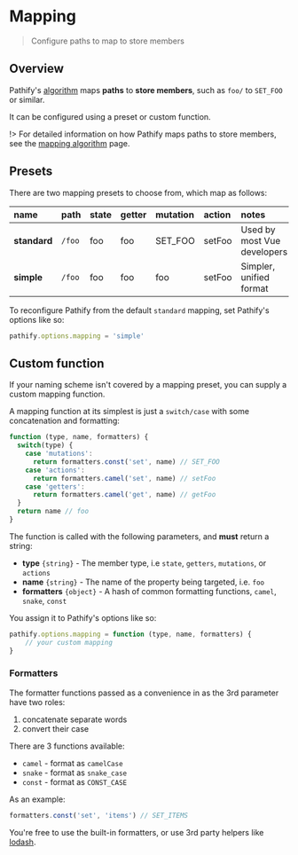 # Mapping

> Configure paths to map to store members

## Overview

Pathify's [algorithm](/guide/pathify.md#the-pathify-algorithm) maps **paths** to **store members**, such as `foo/` to `SET_FOO` or similar.

It can be configured using a preset or custom function.

!> For detailed information on how Pathify maps paths to store members, see the [mapping algorithm](/discussion/algorithm.md) page.


## Presets

There are two mapping presets to choose from, which map as follows:

name|path|state|getter|mutation|action|notes
:---|:---|:---|:---|:---|:---|:---
**standard**|`/foo`|foo|foo|SET_FOO|setFoo|Used by most Vue developers
**simple**|`/foo`|foo|foo|foo|setFoo|Simpler, unified format


To reconfigure Pathify from the default `standard` mapping, set Pathify's options like so:

```js
pathify.options.mapping = 'simple'
```

## Custom function

If your naming scheme isn't covered by a mapping preset, you can supply a custom mapping function.

A mapping function at its simplest is just a `switch/case` with some concatenation and formatting:

```js
function (type, name, formatters) {
  switch(type) {
    case 'mutations':
      return formatters.const('set', name) // SET_FOO
    case 'actions':
      return formatters.camel('set', name) // setFoo
    case 'getters':
      return formatters.camel('get', name) // getFoo
  }
  return name // foo
}
```

The function is called with the following parameters, and **must** return a string:

- **type**       `{string}` - The member type, i.e `state`, `getters`, `mutations`, or `actions`
- **name**       `{string}` - The name of the property being targeted, i.e. `foo`
- **formatters** `{object}` - A hash of common formatting functions, `camel`, `snake`, `const`


You assign it to Pathify's options like so:

```js
pathify.options.mapping = function (type, name, formatters) {
    // your custom mapping
}
```

### Formatters

The formatter functions passed as a convenience in as the 3rd parameter have two roles:

1. concatenate separate words
2. convert their case 

There are 3 functions available:

- `camel` - format as `camelCase`
- `snake` - format as `snake_case`
- `const` - format as `CONST_CASE`

As an example:

```js
formatters.const('set', 'items') // SET_ITEMS
```

You're free to use the built-in formatters, or use 3rd party helpers like [lodash](https://lodash.com/docs/4.17.5#camelCase).